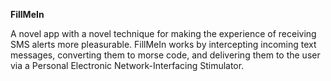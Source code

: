 **FillMeIn**

A novel app with a novel technique for making the experience of receiving SMS alerts more pleasurable. FillMeIn works by intercepting incoming text messages, converting them to morse code, and delivering them to the user via a Personal Electronic Network-Interfacing Stimulator.
